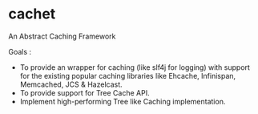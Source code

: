 cachet
======

An Abstract Caching Framework

Goals : 
* To provide an wrapper for caching (like slf4j for logging) with support for the existing popular caching libraries like Ehcache, Infinispan, Memcached, JCS & Hazelcast.
* To provide support for Tree Cache API.
* Implement high-performing Tree like Caching implementation.



